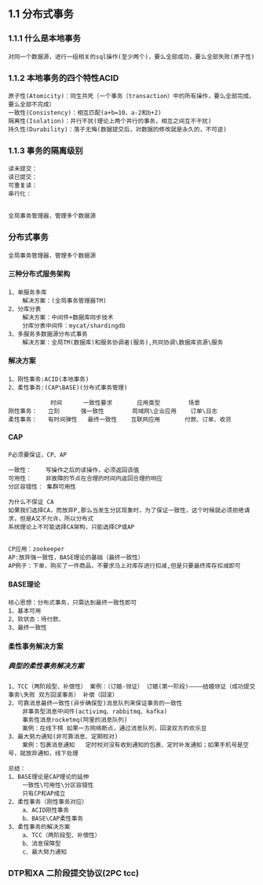 ## 1.1 分布式事务

### 1.1.1 什么是本地事务
    对同一个数据源，进行一组相关的sql操作(至少两个)，要么全部成功，要么全部失败(原子性)
    
### 1.1.2 本地事务的四个特性ACID
    原子性(Atomicity)：同生共死（一个事务（transaction）中的所有操作，要么全部完成，要么全部不完成）
    一致性(Consistency)：相互匹配(a+b=10，a-2和b+2)
    隔离性(Isolation)：并行不扰(理论上两个并行的事务，相互之间互不干扰)
    持久性(Durability)：落子无悔(数据提交后，对数据的修改就是永久的，不可逆)

### 1.1.3 事务的隔离级别
    
    读未提交：
    读已提交：
    可重复读：
    串行化：
    
    
    全局事务管理器，管理多个数据源        
    
### 分布式事务
    全局事务管理器，管理多个数据源
    
#### 三种分布式服务架构
    1、单服务多库
        解决方案：(全局事务管理器TM)
    2、分库分表
        解决方案：中间件+数据库同步技术
        分库分表中间件：mycat/shardingdb
    3、多服务多数据源分布式事务
        解决方案：全局TM(数据库)和服务协调者(服务),共同协调\数据库资源\服务
        
#### 解决方案
    1、刚性事务:ACID(本地事务)
    2、柔性事务:(CAP\BASE)(分布式事务管理)
    
                时间      一致性要求       应用类型        场景
    刚性事务：   立刻      强一致性        局域网\企业应用    订单\日志
    柔性事务：   有时间弹性   最终一致性    互联网应用       付款、订单、收货
               
#### CAP
    P必须要保证，CP、AP
    
    一致性：    写操作之后的读操作，必须返回该值
    可用性：    非故障的节点在合理的时间内返回合理的响应
    分区容错性： 集群可用性
    
    为什么不保证 CA
    如果我们选择CA，而放弃P,那么当发生分区现象时，为了保证一致性，这个时候就必须拒绝请求，但是A又不允许，所以分布式
    系统理论上不可能选择CA架构，只能选择CP或AP
    
    
    CP应用：zookeeper
    AP:放弃强一致性，BASE理论的基础（最终一致性）
    AP例子：下单，购买了一件商品，不要求马上对库存进行扣减,但是只要最终库存扣减即可
#### BASE理论
    核心思想：分布式事务，只需达到最终一致性即可
    1、基本可用
    2、软状态：待付款、
    3、最终一致性
#### 柔性事务解决方案

##### 典型的柔性事务解决方案
    1、TCC（两阶段型、补偿性） 案例：（订婚-领证） 订婚(第一阶段)————结婚领证（成功提交事务\失败 双方回滚事务） 补偿（回滚）
    2、可靠消息最终一致性(异步确保型)消息队列来保证事务的一致性
        非事务型消息中间件(activimq、rabbitmq、kafka)
        事务性消息rocketmq(阿里的消息队列)
        案例：在线下棋 如果一方网络断点，通过消息队列，回滚双方的欢乐豆
    3、最大努力通知(非可靠消息、定期校对)
        案例：包裹消息通知   定时校对没有收到通知的包裹、定时补发通知；如果手机号是空号，就放弃通知，线下处理
        
    总结：
    1、BASE理论是CAP理论的延伸
        一致性\可用性\分区容错性
        只有CP和AP成立
    2、柔性事务（刚性事务对应）
        a、ACID刚性事务
        b、BASE\CAP柔性事务
    3、柔性事务的解决方案
        a、TCC（两阶段型、补偿性）
        b、消息保障型
        c、最大努力通知
                
### DTP和XA  二阶段提交协议(2PC tcc)
        
              
       
    









































    

    
    
    
             